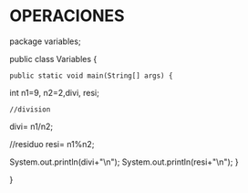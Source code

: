 # OPERACIONES
package variables;


public class Variables {

   
    public static void main(String[] args) {
   int n1=9, n2=2,divi, resi;
   
   
   
   
   
   
    //division
   divi= n1/n2;
   
   //residuo
   resi= n1%n2;
   
  System.out.println(divi+"\n");
  System.out.println(resi+"\n");
    }

}
